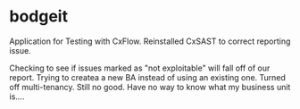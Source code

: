 # bodgeit

Application for Testing with CxFlow.
Reinstalled CxSAST to correct reporting issue.

Checking to see if issues marked as "not exploitable" will fall off of our report. 
Trying to createa a new BA instead of using an existing one. 
Turned off multi-tenancy. Still no good.
Have no way to know what my business unit is....


